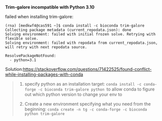 **Trim-galore incompatible with Python 3.10**

failed when installing trim-galore:

```
(rna) [medkwf4@cas591 ~]$ conda install -c bioconda trim-galore
Collecting package metadata (current_repodata.json): done
Solving environment: failed with initial frozen solve. Retrying with flexible solve.
Solving environment: failed with repodata from current_repodata.json, will retry with next repodata source.

ResolvePackageNotFound:
  - python=3.1
```
Solution:https://stackoverflow.com/questions/71422525/found-conflict-while-installing-packages-with-conda

>1) specify python as an installation target: ```conda install -c conda-forge -c bioconda trim-galore python ```to allow conda to figure out which python version to change your env to
>
>2) Create a new environment specifying what you need from the beginning: ```conda create -n tg -c conda-forge -c bioconda python trim-galore```
